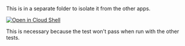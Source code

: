 This is in a separate folder to isolate it from the other apps.

[![Open in Cloud Shell][shell_img]][shell_link]

[shell_img]: http://gstatic.com/cloudssh/images/open-btn.png
[shell_link]: https://console.cloud.google.com/cloudshell/open?git_repo=https://github.com/GoogleCloudPlatform/python-docs-samples&page=editor&open_in_editor=appengine/standard/ndb/async/app_toplevel/README.md
This is necessary because the test won't pass when run with the other tests.

